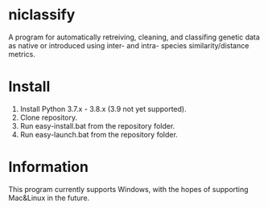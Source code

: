 # niclassify

A program for automatically retreiving, cleaning, and classifing genetic data as native or introduced using inter- and intra- species similarity/distance metrics.

# Install

1. Install Python 3.7.x - 3.8.x (3.9 not yet supported).
2. Clone repository.
3. Run easy-install.bat from the repository folder.
4. Run easy-launch.bat from the repository folder.

# Information

This program currently supports Windows, with the hopes of supporting Mac&Linux in the future.
